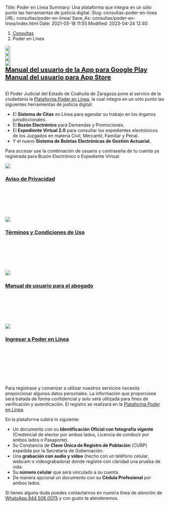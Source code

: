 Title: Poder en Línea
Summary: Una plataforma que integra en un sólo punto las herramientas de justicia digital.
Slug: consultas-poder-en-linea
URL: consultas/poder-en-linea/
Save_As: consultas/poder-en-linea/index.html
Date: 2021-05-18 11:55
Modified: 2023-04-24 12:40


<nav aria-label="breadcrumb">
<ol class="breadcrumb">
<li class="breadcrumb-item"><a href="../">Consultas</a></li>
<li class="breadcrumb-item active" aria-current="page">Poder en Línea</li>
</ol>
</nav>

<div class="row">
    <div class="col-md-6 col-xs-12 mt-2">
        <img class="img-fluid" style="border-radius:5px;" src="poder-en-linea-01-aviso-importante.jpg">
    </div>    
    <div class="col-md-6 col-xs-12 mt-2">
        <img class="img-fluid" style="border-radius:5px;" src="poder-en-linea-02-descarga-app-token-2.png">
    </div>
</div>
<div class="row">
    <div class="col-md-2"></div>    
    <div class="col-md-4 mt-2">
        <a href="https://play.google.com/store/apps/details?id=com.poderlineatokenapp&pli=1"><img class="img-fluid" src="google-play.png"></a>
    </div>
    <div class="col-md-4 mt-2">
        <a href="https://apps.apple.com/mx/app/app-token/id1669177678"><img class="img-fluid" src="app-store.png"></a>
    </div>
    <div class="col-md-2"></div>
</div>
<div class="row">
    <div class="col-md-2"></div>    
    <div class="col-md-4 mt-4 text-center">
        <a href="https://storage.googleapis.com/pjecz-gob-mx/Consultas/Poder%20en%20Linea/Manual_descarga_configuracion_google_play.pdf" style="font-size:20px;"><b>Manual del usuario de la App para Google Play</b></a>
    </div>
    <div class="col-md-4 mt-4 text-center">
        <a href="https://storage.googleapis.com/pjecz-gob-mx/Consultas/Poder%20en%20Linea/Manual_descarga_configuracion_app_store.pdf" style="font-size:20px;"><b>Manual del usuario para App Store</b></a>
    </div>
    <div class="col-md-2"></div>
</div>
<br>

El Poder Judicial del Estado de Coahuila de Zaragoza pone al servico de la ciudadanía la [Plataforma Poder en Línea](https://poderenlinea.pjecz.gob.mx/), la cual integra en un sólo punto las siguientes herramientas de justicia digital:

- El **Sistema de Citas** en Línea para agendar su trabajo en los órganos jurisdiccionales.
- El **Buzón Electrónico** para Demandas y Promociones.
- El **Expediente Virtual 2.0** para consultar los expedientes electrónicos de los Juzgados en materia Civil, Mercantil, Familiar y Penal.
- Y el nuevo **Sistema de Boletas Electrónicas de Gestión Actuarial.**

Para accesar use la combinación de usuario y contraseña de tu cuenta ya registrada para Buzón Electrónico o Expediente Virtual.


<div class="container pt-4 pb-2">
    <div class="row">
        <div class="col-md-3">
            <div class="card destacados-card mb-2">
                <a href="aviso-de-privacidad.html"><img class="card-img-top" src="aviso-de-privacidad.jpg"></a>
                <div class="card-body" style="height:130px;">
                    <a href="aviso-de-privacidad.html"><h3 class="card-title mb-0">Aviso de Privacidad</h3></a>
                </div>
            </div>
        </div>
        <div class="col-md-3">
            <div class="card destacados-card mb-2">
                <a href="terminos-condiciones.html"><img class="card-img-top" src="terminos-y-condiciones.jpg"></a>
                <div class="card-body" style="height:130px;">
                    <a href="terminos-condiciones.html"><h3 class="card-title mb-0">Términos y Condiciones de Uso</h3></a>
                </div>
            </div>
        </div>
        <div class="col-md-3">
            <div class="card destacados-card mb-2">
                <a href="https://storage.googleapis.com/pjecz-gob-mx/Consultas/Poder%20en%20Linea/Manual%20de%20usuario%20Poder%20en%20linea.pdf" target="_blank"><img class="card-img-top" src="manual-de-usuario.jpg"></a>
                <div class="card-body" style="height:130px;">
                    <a href="https://storage.googleapis.com/pjecz-gob-mx/Consultas/Poder%20en%20Linea/Manual%20de%20usuario%20Poder%20en%20linea.pdf" target="_blank"><h3 class="card-title mb-0">Manual de usuario para el abogado</h3></a>
                </div>
            </div>
        </div>
        <div class="col-md-3">
            <div class="card destacados-card mb-2">
                <a href="https://poderenlinea.pjecz.gob.mx/" target="_blank"><img class="card-img-top" src="ingreso-plataforma-poder-en-linea.jpg"></a>
                <div class="card-body" style="height:142px;">
                    <a href="https://poderenlinea.pjecz.gob.mx/" target="_blank"><h3 class="card-title mb-0">Ingresar a Poder en Línea</h3></a>
                </div>
            </div>
        </div>
    </div>
</div>

Para registrase y comenzar a utilizar nuestros servicios necesita proporcionar algunos datos personales. La información que proporcione será tratada de forma confidencial y solo será utilizada para fines de verificación y autenticación. El registro se realizará en la [Plataforma Poder en Línea](https://poderenlinea.pjecz.gob.mx/).

En la plataforma subirá lo siguiente:

- Un documento con su **Identificación Oficial con fotografía vigente** (Credencial de elector por ambos lados, Licencia de conducir por ambos lados o Pasaporte).
- Su Constancia de **Clave Única de Registro de Población** (CURP) expedida por la Secretaría de Gobernación.
- Una **grabación con audio y video** (hecho con un teléfono celular, webcam o videograbadora) donde registre con claridad una prueba de vida.
- Su **número celular** que será vinculado a su cuenta.
- De manera opcional un documento con su **Cédula Profesional** por ambos lados.

Si tienes alguna duda puedes contactarnos en nuestra línea de atención de [WhatsApp 844 506 0075](https://wa.me/528445060075) y con gusto te atenderemos.
